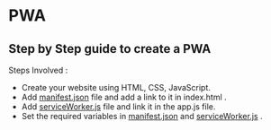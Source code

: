 # PWA
## Step by Step guide to create a PWA

Steps Involved :
* Create your website using HTML, CSS, JavaScript.
* Add [manifest.json](manifest.json) file and add a link to it in index.html .
* Add [serviceWorker.js](serviceWorker.js) file and link it in the app.js file.
* Set the required variables in [manifest.json](manifest.json) and [serviceWorker.js](serviceWorker.js) .
